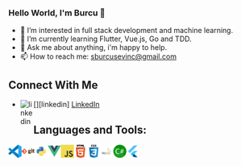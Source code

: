 ### Hello World, I'm Burcu 👋

- 🔭 I’m interested in full stack development and machine learning.
- 🌱 I’m currently learning Flutter, Vue.js, Go and TDD.
- 💬 Ask me about anything, i'm happy to help.
- 📫 How to reach me: sburcusevinc@gmail.com

## Connect With Me
- [<img align="left" alt="linkedin" width="26px" src="https://raw.githubusercontent.com/github/explore/cebd63002168a05a6a642f309227eefeccd92950/topics/linkedin/linkedin.png" />][linkedin] [LinkedIn](https://tr.linkedin.com/in/burcusevinc)

## Languages and Tools:

[<img align="left" alt="Visual Studio Code" width="26px" src="https://raw.githubusercontent.com/github/explore/80688e429a7d4ef2fca1e82350fe8e3517d3494d/topics/visual-studio-code/visual-studio-code.png" />][vsCode]
[<img align="left" alt="Git" width="26px" src="https://raw.githubusercontent.com/github/explore/80688e429a7d4ef2fca1e82350fe8e3517d3494d/topics/git/git.png" />][git]
[<img align="left" alt="Python" width="26px" src="https://raw.githubusercontent.com/github/explore/cebd63002168a05a6a642f309227eefeccd92950/topics/python/python.png" />][python]
[<img align="left" alt="Vue" width="26px" src="https://raw.githubusercontent.com/github/explore/cebd63002168a05a6a642f309227eefeccd92950/topics/vue/vue.png" />][vuejs]
[<img align="left" alt="Javascript" width="26px" src="https://raw.githubusercontent.com/github/explore/cebd63002168a05a6a642f309227eefeccd92950/topics/javascript/javascript.png" />][javascript]
[<img align="left" alt="html" width="26px" src="https://raw.githubusercontent.com/github/explore/cebd63002168a05a6a642f309227eefeccd92950/topics/html/html.png" />][html]
[<img align="left" alt="css" width="26px" src="https://raw.githubusercontent.com/github/explore/cebd63002168a05a6a642f309227eefeccd92950/topics/css/css.png" />][css]
[<img align="left" alt="mysql" width="26px" src="https://raw.githubusercontent.com/github/explore/cebd63002168a05a6a642f309227eefeccd92950/topics/mysql/mysql.png" />][mysql]
[<img align="left" alt="csharp" width="26px" src="https://raw.githubusercontent.com/github/explore/cebd63002168a05a6a642f309227eefeccd92950/topics/csharp/csharp.png" />][csharp]
[<img align="left" alt="flutter" width="26px" src="https://raw.githubusercontent.com/github/explore/cebd63002168a05a6a642f309227eefeccd92950/topics/flutter/flutter.png" />][csharp]

<br />

[vsCode]: https://code.visualstudio.com/
[git]: https://git-scm.com/
[python]: https://www.python.org/
[vuejs]: https://vuejs.org/
[javascript]: https://www.javascript.com/
[html]: https://html.com/
[css]: https://css-tricks.com/
[mysql]: https://www.mysql.com/
[csharp]: https://docs.microsoft.com/tr-tr/dotnet/csharp/
[flutter]: https://flutter.dev/?gclid=Cj0KCQiAip-PBhDVARIsAPP2xc2G5Ckb5-naL_TAY0AdFOmzHNI4ed-ByfRJ4cycKCbm_cZzZbwT94IaAvgBEALw_wcB&gclsrc=aw.ds

<br />
<br />
